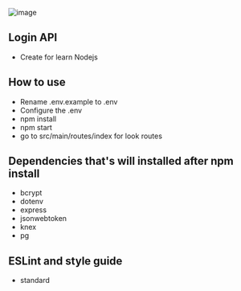 ![image](https://w7.pngwing.com/pngs/445/982/png-transparent-node-js-express-js-javascript-mongodb-npm-logo-open-leaf-text-logo.png)
## Login API ##

- Create for learn Nodejs

## How to use ##

- Rename .env.example to .env
- Configure the .env
- npm install
- npm start
- go to src/main/routes/index for look routes 

## Dependencies that's will installed after npm install

- bcrypt
- dotenv
- express
- jsonwebtoken
- knex
- pg
  
## ESLint and style guide  
- standard